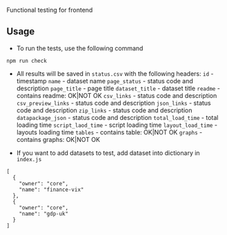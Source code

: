 Functional testing for frontend

## Usage

* To run the tests, use the following command
```
npm run check
```

* All results will be saved in `status.csv` with the following headers: 
`id` - timestamp
`name` - dataset name
`page_status` - status code and description
`page_title` - page title
`dataset_title` - dataset title
`readme` - contains readme: OK|NOT OK
`csv_links` - status code and description
`csv_preview_links` - status code and description
`json_links` - status code and description
`zip_links` - status code and description
`datapackage_json` - status code and description
`total_load_time` - total loading time
`script_laod_time` - script loading time
`layout_load_time` - layouts loading time
`tables` - contains table: OK|NOT OK
`graphs` - contains graphs: OK|NOT OK

* If you want to add datasets to test, add dataset into dictionary in `index.js`

```
[
  {
    "owner": "core",
    "name": "finance-vix"
  },
  {
    "owner": "core",
    "name": "gdp-uk"
  }
]
```


